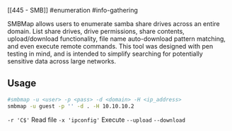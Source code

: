 [[445 - SMB]] #enumeration #info-gathering 

SMBMap allows users to enumerate samba share drives across an entire domain. List share drives, drive permissions, share contents, upload/download functionality, file name auto-download pattern matching, and even execute remote commands. This tool was designed with pen testing in mind, and is intended to simplify searching for potentially sensitive data across large networks.

## Usage
```bash 
#smbmap -u <user> -p <pass> -d <domain> -H <ip_address> 
smbmap -u guest -p '' -d . -H 10.10.10.2 
```

`-r 'C$'` Read file
`-x 'ipconfig'` Execute
`--upload`
`--download`
